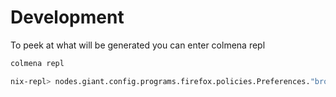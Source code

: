 # Development

To peek at what will be generated you can enter colmena repl

```bash
colmena repl

nix-repl> nodes.giant.config.programs.firefox.policies.Preferences."browser.contentblocking.category"
```
